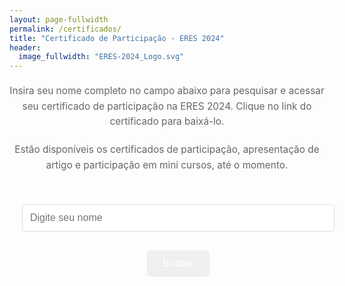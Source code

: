 ```yaml
---
layout: page-fullwidth
permalink: /certificados/
title: "Certificado de Participação - ERES 2024"
header:
  image_fullwidth: "ERES-2024_Logo.svg"
---
```


<style>
  h1 {
    color: #333;
    text-align: center;
    font-size: 2em;
    margin-top: 20px;
  }

  .text {
    font-size: 1.1em;
    line-height: 1.6;
    color: #666;
    max-width: 700px;
    margin: 20px auto;
    text-align: center;
  }

  #search-container {
    display: flex;
    flex-direction: column;
    align-items: center;
    width: 100%;
    max-width: 500px;
    margin: 30px auto;
    padding: 20px;
  }

  #nameInput {
    width: 100%;
    padding: 12px;
    font-size: 16px;
    margin-bottom: 30px;
    border: 1px solid #ddd;
    border-radius: 6px;
  }

  #searchButton {
    padding: 12px 25px;
    font-size: 16px;
    cursor: pointer;
    color: white;
    border: none;
    border-radius: 6px;
    transition: background-color 0.3s ease;
  }

  #results {
    width: 100%;
    max-width: 500px;
    margin: 20px auto;
    text-align: center;
  }

  .result-item {
    background-color: #ffffff;
    padding: 12px;
    margin: 8px 0;
    border: 1px solid #ddd;
    border-radius: 6px;
    text-align: center;
    box-shadow: 0 2px 4px rgba(0, 0, 0, 0.1);
    transition: transform 0.2s, background-color 0.2s;
  }

  .result-item:hover {
    transform: scale(1.02);
    background-color: #f1f1f1;
  }

  .result-item a {
    color: #0066cc;
    text-decoration: none;
    font-weight: bold;
    font-size: 1.1em;
  }

  .result-item a:hover {
    text-decoration: underline;
  }
</style>

<p class="text">Insira seu nome completo no campo abaixo para pesquisar e acessar seu certificado de participação na ERES 2024. Clique no link do certificado para baixá-lo.</p>

<p class="text">Estão disponíveis os certificados de participação, apresentação de artigo e participação em mini cursos, até o momento.</p>

<div id="search-container">
    <input type="text" id="nameInput" placeholder="Digite seu nome" />
    <button id="searchButton">Buscar</button>
</div>

<div id="results"></div>

<script>
    let participants = [];

    async function loadParticipants() {
        try {
            const response = await fetch('{{ site.baseurl }}/certificados/participantes.txt');
            const data = await response.text();
            participants = data.split('\n').map(name => name.trim()).filter(name => name);
        } catch (error) {
            console.error('Erro ao carregar a lista de participantes:', error);
        }
    }

    function performSearch() {
        const nameInput = document.getElementById('nameInput').value.trim().toLowerCase();
        const resultsContainer = document.getElementById('results');
        resultsContainer.innerHTML = '';

        const results = participants.filter(participant => participant.toLowerCase().includes(nameInput));

        if (results.length === 0) {
            resultsContainer.innerHTML = '<p>Nenhum certificado encontrado para este nome.</p>';
        } else {
            results.forEach(participant => {
                const formattedName = participant.replace(/ /g, '_');
                const pdfFile = `${formattedName}.pdf`;
                const resultItem = document.createElement('div');
                resultItem.className = 'result-item';
                resultItem.innerHTML = `<a href="{{ site.baseurl }}/certificados/pdfs/${pdfFile}" target="_blank">${participant}</a>`;
                resultsContainer.appendChild(resultItem);
            });
        }
    }

    document.getElementById('searchButton').addEventListener('click', performSearch);

    document.getElementById('nameInput').addEventListener('keydown', (event) => {
        if (event.key === 'Enter') {
            performSearch();
        }
    });

    loadParticipants();
</script>
